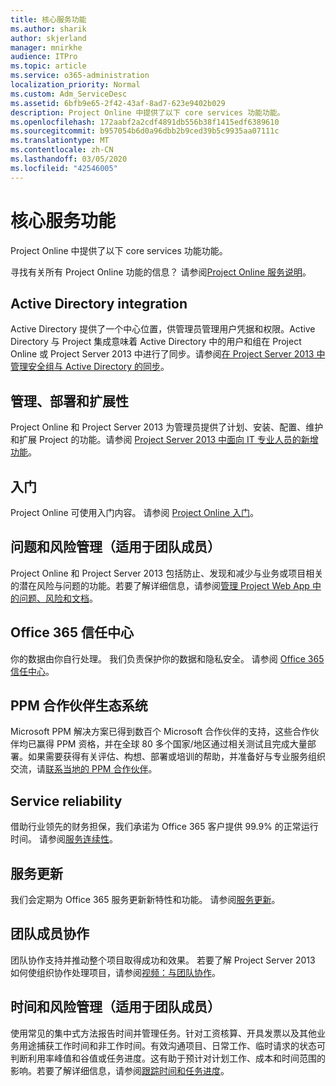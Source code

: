 ```yaml
---
title: 核心服务功能
ms.author: sharik
author: skjerland
manager: mnirkhe
audience: ITPro
ms.topic: article
ms.service: o365-administration
localization_priority: Normal
ms.custom: Adm_ServiceDesc
ms.assetid: 6bfb9e65-2f42-43af-8ad7-623e9402b029
description: Project Online 中提供了以下 core services 功能功能。
ms.openlocfilehash: 172aabf2a2cdf4891db556b38f1415edf6389610
ms.sourcegitcommit: b957054b6d0a96dbb2b9ced39b5c9935aa07111c
ms.translationtype: MT
ms.contentlocale: zh-CN
ms.lasthandoff: 03/05/2020
ms.locfileid: "42546005"
---
```

# <a name="core-services-functionality"></a>核心服务功能

Project Online 中提供了以下 core services 功能功能。
  
寻找有关所有 Project Online 功能的信息？ 请参阅[Project Online 服务说明](project-online-service-description.md)。
  
## <a name="active-directory-integration"></a>Active Directory integration

Active Directory 提供了一个中心位置，供管理员管理用户凭据和权限。Active Directory 与 Project 集成意味着 Active Directory 中的用户和组在 Project Online 或 Project Server 2013 中进行了同步。请参阅[在 Project Server 2013 中管理安全组与 Active Directory 的同步](https://go.microsoft.com/fwlink/p/?LinkId=402631)。
  
## <a name="administration-deployment-and-extensibility"></a>管理、部署和扩展性

Project Online 和 Project Server 2013 为管理员提供了计划、安装、配置、维护和扩展 Project 的功能。请参阅 [Project Server 2013 中面向 IT 专业人员的新增功能](https://go.microsoft.com/fwlink/p/?LinkId=272017)。
  
## <a name="getting-started"></a>入门

Project Online 可使用入门内容。 请参阅 [Project Online 入门](https://support.office.com/en-us/article/Get-started-with-Project-Online-E3E5F64F-ADA5-4F9D-A578-130B2D4E5F11?ui=en-US&amp;rs=en-US&amp;ad=US)。
  
## <a name="issues-and-risk-management-for-team-members"></a>问题和风险管理（适用于团队成员）

Project Online 和 Project Server 2013 包括防止、发现和减少与业务或项目相关的潜在风险与问题的功能。若要了解详细信息，请参阅[管理 Project Web App 中的问题、风险和文档](https://go.microsoft.com/fwlink/?LinkId=402634)。
  
## <a name="office-365-trust-center"></a>Office 365 信任中心

你的数据由你自行处理。 我们负责保护你的数据和隐私安全。 请参阅 [Office 365 信任中心](https://go.microsoft.com/fwlink/?LinkId=402637)。
  
## <a name="ppm-partner-ecosystem"></a>PPM 合作伙伴生态系统

Microsoft PPM 解决方案已得到数百个 Microsoft 合作伙伴的支持，这些合作伙伴均已赢得 PPM 资格，并在全球 80 多个国家/地区通过相关测试且完成大量部署。如果需要获得有关评估、构想、部署或培训的帮助，并准备好与专业服务组织交流，请[联系当地的 PPM 合作伙伴](https://go.microsoft.com/fwlink/p/?LinkId=272646)。
  
## <a name="service-reliability"></a>Service reliability

借助行业领先的财务担保，我们承诺为 Office 365 客户提供 99.9% 的正常运行时间。 请参阅[服务连续性](https://go.microsoft.com/fwlink/?LinkId=402653)。
  
## <a name="service-updates"></a>服务更新

我们会定期为 Office 365 服务更新新特性和功能。 请参阅[服务更新](../office-365-platform-service-description/service-updates.md)。
  
## <a name="team-member-collaboration"></a>团队成员协作

团队协作支持并推动整个项目取得成功和效果。 若要了解 Project Server 2013 如何使组织协作处理项目，请参阅[视频：与团队协作](https://go.microsoft.com/fwlink/?LinkId=402628)。
  
## <a name="time-and-task-management-for-team-members"></a>时间和风险管理（适用于团队成员）

使用常见的集中式方法报告时间并管理任务。针对工资核算、开具发票以及其他业务用途捕获工作时间和非工作时间。有效沟通项目、日常工作、临时请求的状态可判断利用率峰值和谷值或任务进度。这有助于预计对计划工作、成本和时间范围的影响。若要了解详细信息，请参阅[跟踪时间和任务进度](https://go.microsoft.com/fwlink/p/?LinkId=271321)。
  